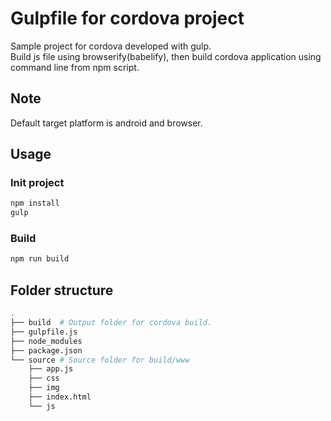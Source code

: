 Gulpfile for cordova project
====

Sample project for cordova developed with gulp.  
Build js file using browserify(babelify), then build cordova application using command line from npm script.  


## Note

Default target platform is android and browser.

## Usage

### Init project

```bash
npm install
gulp
```

### Build

```bash
npm run build
```

## Folder structure

```bash
.
├── build  # Output folder for cordova build.
├── gulpfile.js
├── node_modules
├── package.json
└── source # Source folder for build/www
    ├── app.js
    ├── css
    ├── img
    ├── index.html
    └── js
```
